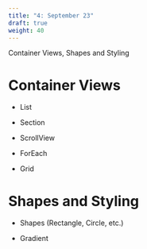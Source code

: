 ```yaml
---
title: "4: September 23"
draft: true
weight: 40
---
```

Container Views, Shapes and Styling

# Container Views

  

- List

- Section

- ScrollView

- ForEach

- Grid

# Shapes and Styling

  

- Shapes (Rectangle, Circle, etc.)

- Gradient

